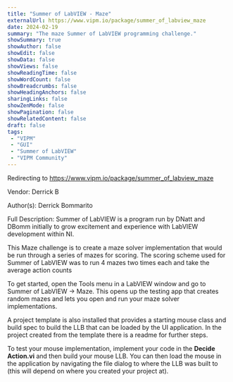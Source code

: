 ```yaml
---
title: "Summer of LabVIEW - Maze"
externalUrl: https://www.vipm.io/package/summer_of_labview_maze
date: 2024-02-19
summary: "The maze Summer of LabVIEW programming challenge."
showSummary: true
showAuthor: false
showEdit: false
showData: false
showViews: false
showReadingTime: false
showWordCount: false
showBreadcrumbs: false
showHeadingAnchors: false
sharingLinks: false
showZenMode: false
showPagination: false
showRelatedContent: false
draft: false
tags:
 - "VIPM"
 - "GUI"
 - "Summer of LabVIEW"
 - "VIPM Community"
---
```


Redirecting to https://www.vipm.io/package/summer_of_labview_maze

Vendor: Derrick B

Author(s): Derrick Bommarito
 
Full Description:
Summer of LabVIEW is a program run by DNatt and DBomm initially to grow excitement and experience with LabVIEW development within NI.

This Maze challenge is to create a maze solver implementation that would be run through a series of mazes for scoring. The scoring scheme used for Summer of LabVIEW was to run 4 mazes two times each and take the average action counts 

To get started, open the Tools menu in a LabVIEW window and go to Summer of LabVIEW -> Maze. This opens up the testing app that creates random mazes and lets you open and run your maze solver implementations.

A project template is also installed that provides a starting mouse class and build spec to build the LLB that can be loaded by the UI application. In the project created from the template there is a readme for further steps.

To test your mouse implementation, implement your code in the **Decide Action.vi** and then build your mouse LLB. You can then load the mouse in the application by navigating the file dialog to where the LLB was built to (this will depend on where you created your project at).